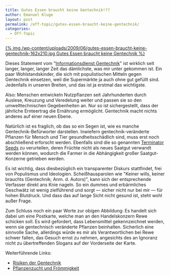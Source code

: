 ```yaml
---
title: Gutes Essen braucht keine Gentechnik!??
author: Emanuel Kluge
layout: post
permalink: /off-topic/gutes-essen-braucht-keine-gentechnik/
categories:
  - Off-Topic
---
```


<a href="/wp-content/uploads/2009/06/gutes-essen-braucht-keine-gentechnik.jpg" rel="lightbox">
  {% img /wp-content/uploads/2009/06/gutes-essen-braucht-keine-gentechnik-162x210.jpg Gutes Essen braucht keine Gentechnik %}
</a>

Dieses Statement vom "[Informationsdienst Gentechnik](http://www.keine-gentechnik.de/)" ist wirklich seit langer, langer, langer Zeit das dämlichste, was mir unter gekommen ist. Ein paar Wohlstandskinder, die sich mit populistischen Mitteln gegen Gentechnik einsetzen, weil die Supermärkte ja auch ohne gut gefüllt sind. Jedenfalls in unseren Breiten, und das ist ja erstmal das wichtigste.

Also: Menschen entwickeln Nutzpflanzen seit Jahrhunderten durch Auslese, Kreuzung und Veredelung weiter und passen sie so den umwelttechnischen Gegebenheiten an. Nur so ist sichergestellt, dass der jährliche Ernteertrag die Ernährung ermöglicht. Gentechnik macht nichts anderes auf einer neuen Ebene.

Natürlich ist es fraglich, ob das so ein Segen ist, wie es manche Gentechnik-Befürworter darstellen. Inwiefern gentechnik-veränderte Pflanzen für Mensch und Tier gesundheitsschädlich sind, muss erst noch abschließend erforscht werden. Ebenfalls sind die so genannten [Terminator Seeds](http://en.wikipedia.org/wiki/Terminator_seeds) zu verurteilen, deren Früchte nicht als neues Saatgut verwandt werden können, wodurch die Farmer in die Abhängigkeit großer Saatgut-Konzerne getrieben werden.

Es ist wichtig, dass diesbezüglich ein transparenter Diskurs stattfindet, frei von Populismus und Ideologien. Scheißhausparolen wie "Keiner wills, keiner brauchts (Gentechnik; Anm. d. Autors)", kann sich der entsprechende Verfasser direkt ans Knie nageln. So ein dummes und erbärmliches Geschwätz ist wenig zielführend und sorgt &mdash; sicher nicht nur bei mir &mdash; für hohen Blutdruck. Und dass das auf lange Sicht nicht gesund ist, steht wohl außer Frage.

Zum Schluss noch ein paar Worte zur obigen Abbildung: Es handelt sich dabei um eine Postkarte, welche man an den Handelskonzern Rewe schicken soll. Es wird gefordert, dass Lebensmittel gekennzeichnet werden, wenn sie gentechnisch veränderte Pflanzen beinhalten. Sicherlich eine sinnvolle Sache, allerdings würde es mir als Verantwortlichen bei Rewe schwer fallen, das Gesuch ernst zu nehmen, angesichts des an Ignoranz nicht zu übertreffenden Slogans auf der Vorderseite der Karte.

Weiterführende Links:

 * [Risiken der Gentechnik](http://www.keine-gentechnik.de/argumente/risiken-der-gentechnik.html)
 * [Pflanzenzucht und Frömmigkeit](http://www.welt.de/print-welt/article200343/Pflanzenzucht-und-Froemmigkeit.html)

